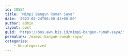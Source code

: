 ```yaml
---
id: 18554
title: 'Mimpi Bangun Rumah Saya'
date: '2023-02-24T06:00:44+00:00'
author: admin
layout: post
guid: 'https://bos.awn.biz.id/mimpi-bangun-rumah-saya/'
permalink: /mimpi-bangun-rumah-saya/
categories:
    - Uncategorized
---
```


